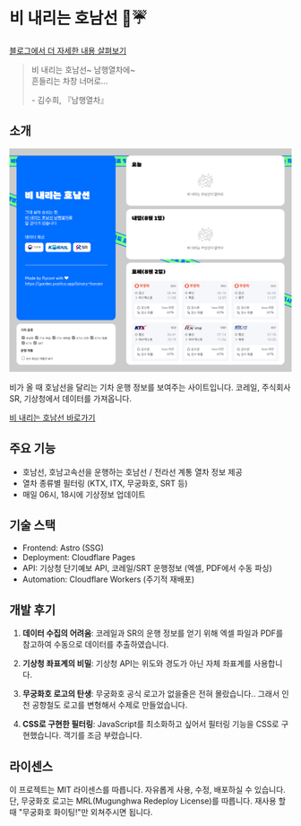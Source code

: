 # 비 내리는 호남선 🚂☔

[블로그에서 더 자세한 내용 살펴보기](https://garden.postica.app/binary-honam)

> 비 내리는 호남선~ 남행열차에~   
> 흔들리는 차창 너머로...   
> 
> \- 김수희, 『남행열차』

## 소개

![](./docs-asset/screenshot.png)

비가 올 때 호남선을 달리는 기차 운행 정보를 보여주는 사이트입니다. 코레일, 주식회사SR, 기상청에서 데이터를 가져옵니다.

[비 내리는 호남선 바로가기](https://binary-honam.postica.app/)

## 주요 기능

- 호남선, 호남고속선을 운행하는 호남선 / 전라선 계통 열차 정보 제공
- 열차 종류별 필터링 (KTX, ITX, 무궁화호, SRT 등)
- 매일 06시, 18시에 기상정보 업데이트

## 기술 스택

- Frontend: Astro (SSG)
- Deployment: Cloudflare Pages
- API: 기상청 단기예보 API, 코레일/SRT 운행정보 (엑셀, PDF에서 수동 파싱)
- Automation: Cloudflare Workers (주기적 재배포)

## 개발 후기

1. **데이터 수집의 어려움**: 코레일과 SR의 운행 정보를 얻기 위해 엑셀 파일과 PDF를 참고하여 수동으로 데이터를 추출하였습니다.

2. **기상청 좌표계의 비밀**: 기상청 API는 위도와 경도가 아닌 자체 좌표계를 사용합니다.

3. **무궁화호 로고의 탄생**: 무궁화호 공식 로고가 없을줄은 전혀 몰랐습니다.. 그래서 인천 공항철도 로고를 변형해서 수제로 만들었습니다.

4. **CSS로 구현한 필터링**: JavaScript를 최소화하고 싶어서 필터링 기능을 CSS로 구현했습니다. 객기를 조금 부렸습니다.

## 라이센스

이 프로젝트는 MIT 라이센스를 따릅니다. 자유롭게 사용, 수정, 배포하실 수 있습니다. 단, 무궁화호 로고는 MRL(Mugunghwa Redeploy License)를 따릅니다. 재사용 할 때 "무궁화호 화이팅!"만 외쳐주시면 됩니다.
